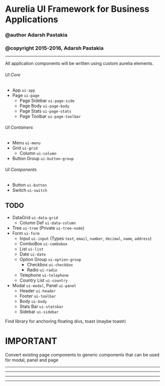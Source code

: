 # Aurelia UI Framework for Business Applications

### **@author** Adarsh Pastakia
### **@copyright** 2015-2016, Adarsh Pastakia
---

All application components will be written using custom aurelia elements.

###### UI Core
* App `ui-app`
* Page `ui-page`
	* Page Sidebar `ui-page-side`
	* Page Body `ui-page-body`
	* Page Stats `ui-page-stats`
	* Page Toolbar `ui-page-toolbar`

###### UI Containers
* Menu `ui-menu`
* Grid `ui-grid`
	* Column `ui-column`
* Button Group `ui-button-group`

###### UI Components
* Button `ui-button`
* Switch `ui-switch`


## TODO
* DataGrid `ui-data-grid`
	* Column Def `ui-data-column`
* Tree `ui-tree` (Private `ui-tree-node`)
* Form `ui-form`
	* Input `ui-input` (Types `text`, `email`, `number`, `decimal`, `name`, `address`)
	* ComboBox `ui-combobox`
	* List `ui-list`
	* Date `ui-date`
	* Option Group `ui-option-group`
		* Checkbox `ui-checkbox`
		* Radio `ui-radio`
	* Telephone `ui-telephone`
	* Country List `ui-country`
* Modal `ui-modal`, Panel `ui-panel`
	* Header `ui-header`
	* Footer `ui-toolbar`
	* Body `ui-body`
	* Stats Bar `ui-statsbar`
	* Sidebar `ui-sidebar`
	
Find library for anchoring floating divs, toast (maybe toastr)
	
# IMPORTANT
Convert existing page components to generic components that can be used for modal, panel and page

----

----

----

----
